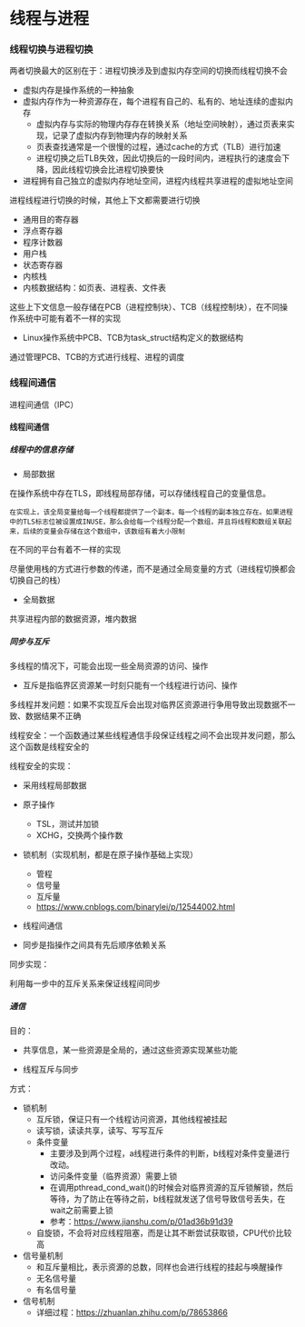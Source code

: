 # 线程与进程

### 线程切换与进程切换

两者切换最大的区别在于：进程切换涉及到虚拟内存空间的切换而线程切换不会

* 虚拟内存是操作系统的一种抽象
* 虚拟内存作为一种资源存在，每个进程有自己的、私有的、地址连续的虚拟内存
  * 虚拟内存与实际的物理内存存在转换关系（地址空间映射），通过页表来实现，记录了虚拟内存到物理内存的映射关系
  * 页表查找通常是一个很慢的过程，通过cache的方式（TLB）进行加速
  * 进程切换之后TLB失效，因此切换后的一段时间内，进程执行的速度会下降，因此线程切换会比进程切换要快
* 进程拥有自己独立的虚拟内存地址空间，进程内线程共享进程的虚拟地址空间

进程线程进行切换的时候，其他上下文都需要进行切换

* 通用目的寄存器
* 浮点寄存器
* 程序计数器
* 用户栈
* 状态寄存器
* 内核栈
* 内核数据结构：如页表、进程表、文件表

这些上下文信息一般存储在PCB（进程控制块）、TCB（线程控制块），在不同操作系统中可能有着不一样的实现

* Linux操作系统中PCB、TCB为task_struct结构定义的数据结构

通过管理PCB、TCB的方式进行线程、进程的调度



### 线程间通信

进程间通信（IPC）

#### 线程间通信

##### 线程中的信息存储

* 局部数据

在操作系统中存在TLS，即线程局部存储，可以存储线程自己的变量信息。

```
在实现上，该全局变量给每一个线程都提供了一个副本，每一个线程的副本独立存在。如果进程中的TLS标志位被设置成INUSE，那么会给每一个线程分配一个数组，并且将线程和数组关联起来，后续的变量会存储在这个数组中，该数组有着大小限制
```

在不同的平台有着不一样的实现

尽量使用栈的方式进行参数的传递，而不是通过全局变量的方式（进线程切换都会切换自己的栈）

* 全局数据

共享进程内部的数据资源，堆内数据



##### 同步与互斥

多线程的情况下，可能会出现一些全局资源的访问、操作

* 互斥是指临界区资源某一时刻只能有一个线程进行访问、操作

多线程并发问题：如果不实现互斥会出现对临界区资源进行争用导致出现数据不一致、数据结果不正确

线程安全：一个函数通过某些线程通信手段保证线程之间不会出现并发问题，那么这个函数是线程安全的

线程安全的实现：

* 采用线程局部数据

* 原子操作

  * TSL，测试并加锁
  * XCHG，交换两个操作数

* 锁机制（实现机制，都是在原子操作基础上实现）

  * 管程
  * 信号量
  * 互斥量
  * https://www.cnblogs.com/binarylei/p/12544002.html

* 线程间通信

  

* 同步是指操作之间具有先后顺序依赖关系

同步实现：

利用每一步中的互斥关系来保证线程间同步



##### 通信

目的：

* 共享信息，某一些资源是全局的，通过这些资源实现某些功能

* 线程互斥与同步

方式：

* 锁机制
  * 互斥锁，保证只有一个线程访问资源，其他线程被挂起
  * 读写锁，读读共享，读写、写写互斥
  * 条件变量
    * 主要涉及到两个过程，a线程进行条件的判断，b线程对条件变量进行改动。
    * 访问条件变量（临界资源）需要上锁
    * 在调用pthread_cond_wait()的时候会对临界资源的互斥锁解锁，然后等待，为了防止在等待之前，b线程就发送了信号导致信号丢失，在wait之前需要上锁
    * 参考：https://www.jianshu.com/p/01ad36b91d39
  * 自旋锁，不会将对应线程阻塞，而是让其不断尝试获取锁，CPU代价比较高
* 信号量机制
  * 和互斥量相比，表示资源的总数，同样也会进行线程的挂起与唤醒操作
  * 无名信号量
  * 有名信号量
* 信号机制
  * 详细过程：https://zhuanlan.zhihu.com/p/78653866

